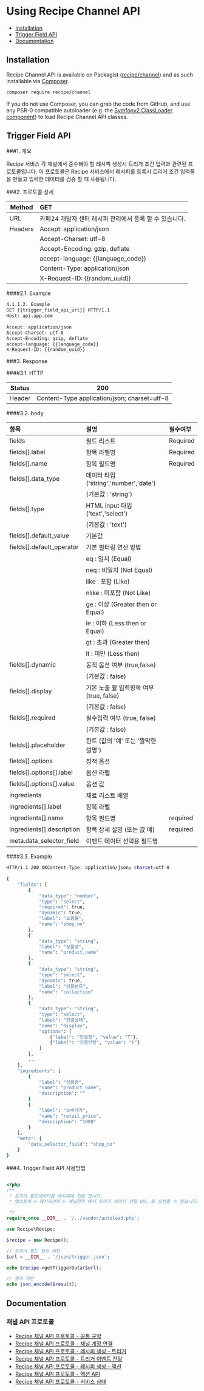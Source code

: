 # Using Recipe Channel API

- [Installation](#installation)
- [Trigger Field API](#trigger-field-api)
- [Documentation](#documentation)


## Installation

Recipe Channel API is available on Packagist ([recipe/channel](http://packagist.org/packages/recipe/channel))
and as such installable via [Composer](http://getcomposer.org/).

```bash
composer require recipe/channel
```

If you do not use Composer, you can grab the code from GitHub, and use any
PSR-0 compatible autoloader (e.g. the [Symfony2 ClassLoader component](https://github.com/symfony/ClassLoader))
to load Recipe Channel API classes.

## Trigger Field API

###1. 개요

Recipe 서비스 각 채널에서 준수해야 할 레시피 생성시 트리거 조건 입력과 관련된 프로토콜입니다.
이 프로토콜은 Recipe 서비스에서 레시피를 등록시 트리거 조건 입력폼을 만들고 입력한 데이터를 검증 할 때 사용됩니다.

###2. 프로토콜 상세

| Method | GET  |
---------|:------|
| URL | 카페24 개발자 센터 레시피 관리에서 등록 할 수 있습니다. |
| Headers | Accept: application/json|           
|         |Accept-Charset: utf-8|
|         |Accept-Encoding: gzip, deflate|
|         |accept-language: {{language_code}}|
|         |Content-Type: application/json|
|         |X-Request-ID: {{random_uuid}} |

####2.1. Example
```bash
4.1.1.2. Example
GET {{trigger_field_api_url}} HTTP/1.1
Host: api.app.com
 
Accept: application/json
Accept-Charset: utf-8
Accept-Encoding: gzip, deflate
accept-language: {{language_code}}
X-Request-ID: {{random_uuid}}
```

###3. Response

####3.1. HTTP 

| Status | 200 |
|-------|-------|
| Header | Content-Type application/json; charset=utf-8 |

####3.2. body

| 항목 | 설명 | 필수여부 |
|:-----|:----|:---------|
|fields|필드 리스트|Required|
|fields[].label|항목 라벨명|Required|
|fields[].name|항목 필드명|Required|
|fields[].data_type|데이터 타입 ('string','number','date') |  |
|                   |(기본값 : 'string')                   ||
|fields[].type| HTML input 타입 ('text','select') ||
|               |    (기본값 : 'text')       |         |
|fields[].default_value|기본값||
|fields[].default_operator|기본 필터링 연산 방법||
|       | eq : 일치 (Equal)      |       |
|       | neq : 비일치 (Not Equal)      |       |
|       | like : 포함 (Like)      |       |
|       | nlike : 미포함 (Not Like)      |       |
|       | ge : 이상 (Greater then or Equal)      |       |
|       | le : 이하 (Less then or Equal)      |       |
|       | gt : 초과 (Greater then)      |       |
|       |  lt : 미만 (Less then)     |       |
|fields[].dynamic|동적 옵션 여부 (true,false)||
|   |   (기본값 : false) | |
|fields[].display| 기본 노출 할 입력항목 여부 (true, false) ||
|   |  (기본값 : false) |   |
|fields[].required|필수입력 여부 (true, false)||
|   |  (기본값 : false) |   |
|fields[].placeholder|힌트 (값의 '예' 또는 '짤막한 설명')||
|fields[].options|정적 옵션||
|fields[].options[].label|옵션 라벨	||
|fields[].options[].value| 옵션 값||
|ingredients|재료 리스트 배열||
|ingredients[].label|항목 라벨||
|ingredients[].name|항목 필드명|required|
|ingredients[].description|항목 상세 설명 (또는 값 예)|required|
|meta.data_selector_field|이벤트 데이터 선택용 필드명||

####3.3. Example

```bash
HTTP/1.1 200 OKContent-Type: application/json; charset=utf-8
  
{
    "fields": [
        {
            "data_type": "number",
            "type": "select",
            "required": true,
            "dynamic": true,
            "label": "쇼핑몰",
            "name": "shop_no"
        },
        {
            "data_type": "string",
            "label": "상품명",
            "name": "product_name"
        },
        {
            "data_type": "string",
            "type": "select",
            "dynamic": true,
            "label": "상품분류",
            "name": "collection"
        },
        {
            "data_type": "string",
            "type": "select",
            "label": "진열상태",
            "name": "display",
            "options": [
                {"label": "진열함", "value": "T"},
                {"label": "진열안함", "value": "F"}
            ]
        },
        ...
    ],
    "ingredients": [
        {
            "label": "상품명",
            "name": "product_name",
            "description": ""
        }
        {
            "label": "소비자가",
            "name": "retail_price",
            "description": "1000"
        }
    ],
    "meta": {
        "data_selector_field": "shop_no"
    }
}
```

###4. Trigger Field API 사용방법

```php

<?php
/**
 * 트리거 필드데이터를 레시피에 전달 합니다.
 * 앱스토어 > 레시피관리 > 채널관리 에서 트리거 데이터 전달 URL 을 설정할 수 있습니다.

 */
require_once __DIR__ . '/../vendor/autoload.php';

use Recipe\Recipe;

$recipe = new Recipe();

// 트리거 필드 정보 리턴
$url = __DIR__ . '/json/trigger.json';

echo $recipe->getTriggerData($url);

// 결과 리턴
echo json_encode($result);

```

## Documentation

### 채널 API 프로토콜

* [Recipe 채널 API 프로토콜 - 공통 규약](https://wiki.simplexi.com/pages/viewpage.action?pageId=1086099666)
* [Recipe 채널 API 프로토콜 - 채널 계정 연결](https://wiki.simplexi.com/pages/viewpage.action?pageId=1084232802)
* [Recipe 채널 API 프로토콜 - 레시피 생성 - 트리거](https://wiki.simplexi.com/pages/viewpage.action?pageId=1084232803)
* [Recipe 채널 API 프로토콜 - 트리거 이벤트 전달](https://wiki.simplexi.com/pages/viewpage.action?pageId=1084232805)
* [Recipe 채널 API 프로토콜 - 레시피 생성 - 액션](https://wiki.simplexi.com/pages/viewpage.action?pageId=1084232804)
* [Recipe 채널 API 프로토콜 - 액션 API](https://wiki.simplexi.com/pages/viewpage.action?pageId=1084232806)
* [Recipe 채널 API 프로토콜 - 서비스 상태](https://wiki.simplexi.com/pages/viewpage.action?pageId=1084232807)
